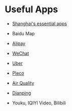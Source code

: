 # Useful Apps



- [Shanghai's essential apps](http://www.timeoutshanghai.com/features/Around_Town-Around_Town/23226/Shanghais-essential-apps.html)


- Baidu Map

- [Alipay](http://shvoice.com/special_feature/38960.html)

- [WeChat](http://shvoice.com/special_feature/26984.html)

- [Uber](https://www.uber.com/cities/shanghai)

- [Pleco](https://www.pleco.com/)

- [Air Quality](http://aqicn.org/city/shanghai/)

- [Dianping](http://www.dianping.com/)

- Youku, IQIYI Video, Bilibili


